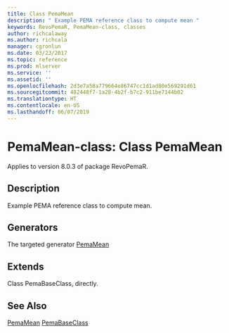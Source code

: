 ```yaml
---
title: Class PemaMean
description: " Example PEMA reference class to compute mean "
keywords: RevoPemaR, PemaMean-class, classes
author: richcalaway
ms.author: richcala
manager: cgronlun
ms.date: 03/23/2017
ms.topic: reference
ms.prod: mlserver
ms.service: ''
ms.assetid: ''
ms.openlocfilehash: 2d3e7a58a779664e86747cc1d1ad80e569291d61
ms.sourcegitcommit: 482448f7-1a28-4b2f-b7c2-911be7144b02
ms.translationtype: HT
ms.contentlocale: en-US
ms.lasthandoff: 06/07/2019
---
```

 # <a name="pemamean-class-class-pemamean"></a>PemaMean-class: Class PemaMean

 Applies to version 8.0.3 of package RevoPemaR.
 
 ## <a name="description"></a>Description
 
Example PEMA reference class to compute mean.
 
 
 ## <a name="generators"></a>Generators 

 
The targeted generator [PemaMean](pemamean.md)

 
 ## <a name="extends"></a>Extends 

 
Class PemaBaseClass, directly.
 
 

 
 
 
 ## <a name="see-also"></a>See Also
 
[PemaMean](pemamean.md)
[PemaBaseClass](pemabaseclass.md)
   
 
